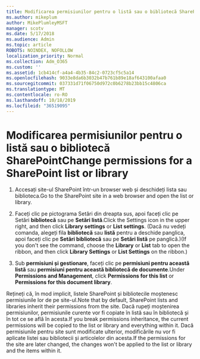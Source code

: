 ```yaml
---
title: Modificarea permisiunilor pentru o listă sau o bibliotecă SharePoint
ms.author: mikeplum
author: MikePlumleyMSFT
manager: scotv
ms.date: 5/17/2018
ms.audience: Admin
ms.topic: article
ROBOTS: NOINDEX, NOFOLLOW
localization_priority: Normal
ms.collection: Adm_O365
ms.custom: ''
ms.assetid: 1cb414cf-a4a4-4b35-84c2-0723cf5c5a14
ms.openlocfilehash: 9033e8da6b3032b47b761b89e18af643100afaa0
ms.sourcegitcommit: 037331d71f06750d972c0b6278b23bb15c4806ca
ms.translationtype: MT
ms.contentlocale: ro-RO
ms.lasthandoff: 10/18/2019
ms.locfileid: "36519095"
---
```

# <a name="change-permissions-for-a-sharepoint-list-or-library"></a><span data-ttu-id="4e5d3-102">Modificarea permisiunilor pentru o listă sau o bibliotecă SharePoint</span><span class="sxs-lookup"><span data-stu-id="4e5d3-102">Change permissions for a SharePoint list or library</span></span>

1. <span data-ttu-id="4e5d3-103">Accesați site-ul SharePoint într-un browser web și deschideți lista sau biblioteca.</span><span class="sxs-lookup"><span data-stu-id="4e5d3-103">Go to the SharePoint site in a web browser and open the list or library.</span></span>
    
2. <span data-ttu-id="4e5d3-104">Faceți clic pe pictograma Setări din dreapta sus, apoi faceți clic pe Setări **bibliotecă** sau pe **Setări listă**.</span><span class="sxs-lookup"><span data-stu-id="4e5d3-104">Click the Settings icon in the upper right, and then click **Library settings** or **List settings**.</span></span> <span data-ttu-id="4e5d3-105">(Dacă nu vedeți comanda, alegeți fila **bibliotecă** sau **listă** pentru a deschide panglica, apoi faceți clic pe **Setări bibliotecă** sau pe **Setări listă** pe panglică.)</span><span class="sxs-lookup"><span data-stu-id="4e5d3-105">(If you don't see the command, choose the **Library** or **List** tab to open the ribbon, and then click **Library Settings** or **List Settings** on the ribbon.)</span></span> 
    
3. <span data-ttu-id="4e5d3-106">Sub **permisiuni și gestionare**, faceți clic pe **permisiuni pentru această listă** sau **permisiuni pentru această bibliotecă de documente**.</span><span class="sxs-lookup"><span data-stu-id="4e5d3-106">Under **Permissions and Management**, click **Permissions for this list** or **Permissions for this document library**.</span></span>
    
<span data-ttu-id="4e5d3-107">Rețineți că, în mod implicit, listele SharePoint și bibliotecile moștenesc permisiunile lor de pe site-ul.</span><span class="sxs-lookup"><span data-stu-id="4e5d3-107">Note that by default, SharePoint lists and libraries inherit their permissions from the site.</span></span> <span data-ttu-id="4e5d3-108">Dacă rupeți moștenirea permisiunilor, permisiunile curente vor fi copiate în listă sau în bibliotecă și în tot ce se află în acesta.</span><span class="sxs-lookup"><span data-stu-id="4e5d3-108">If you break permissions inheritance, the current permissions will be copied to the list or library and everything within it.</span></span> <span data-ttu-id="4e5d3-109">Dacă permisiunile pentru site sunt modificate ulterior, modificările nu vor fi aplicate listei sau bibliotecii și articolelor din acesta.</span><span class="sxs-lookup"><span data-stu-id="4e5d3-109">If the permissions for the site are later changed, the changes won't be applied to the list or library and the items within it.</span></span>
  

